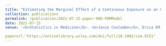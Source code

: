 ```yaml
---
title: "Estimating the Marginal Effect of a Continuous Exposure on an Ordinal Outcome using Data Subject to Covariate-Driven Treatment and Visit Processes"
collection: publications
permalink: /publication/2021-07-15-paper-000-POMModel
date: 2021-07-15
venue: '<b>Statistics in Medicine</b>. <b>Janie Coulombe</b>, Erica EM Moodie, and Robert W Platt'

paperurl:"https://onlinelibrary.wiley.com/doi/full/10.1002/sim.9151"
---
```

